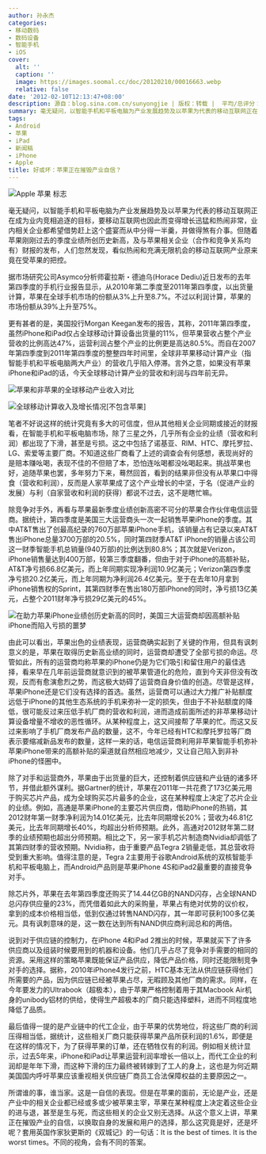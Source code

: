 ```yaml
---
author: 孙永杰
categories:
- 移动数码
- 数码设备
- 智能手机
- iOS
cover:
  alt: ''
  caption: ''
  image: https://images.soomal.cc/doc/20120210/00016663.webp
  relative: false
date: '2012-02-10T12:13:47+08:00'
description: 源自：blog.sina.com.cn/sunyongjie | 版权：转载 |  平均/总评分：08.09/89
summary: 毫无疑问，以智能手机和平板电脑为产业发展趋势及以苹果为代表的移动互联网正在成为业内竞相追逐的目标，要移动互联网也因此而变得增长迅猛和热闹非常，业内相关企业都希望借势赶上这个盛宴而从中分得一半羹，并做得煞有介事，但这看似热闹和充满无限机会的移动互联网产业原来竟在受苹果的把控。
tags:
- Android
- 苹果
- iPad
- 新闻稿
- iPhone
- Apple
title: 好或坏：苹果正在摧毁产业自信？
---
```


![Apple 苹果 标志](https://images.soomal.cc/doc/20100924/00007326.webp)



毫无疑问，以智能手机和平板电脑为产业发展趋势及以苹果为代表的移动互联网正在成为业内竞相追逐的目标，要移动互联网也因此而变得增长迅猛和热闹非常，业内相关企业都希望借势赶上这个盛宴而从中分得一半羹，并做得煞有介事。但随着苹果刚刚过去的季度业绩所创历史新高，及与苹果相关企业（合作和竞争关系均有）财报的发布，人们忽然发现，看似热闹和充满无限机会的移动互联网产业原来竟在受苹果的把控。



据市场研究公司Asymco分析师霍拉斯・德迪乌(Horace Dediu)近日发布的去年第四季度的手机行业报告显示，从2010年第二季度至2011年第四季度，以出货量计算，苹果在全球手机市场的份额从3%上升至8.7%。不过以利润计算，苹果的市场份额从39%上升至75%。



更有甚者的是，美国投行Morgan Keegan发布的报告，其称，2011年第四季度，虽然iPhone和iPad仅占全球移动计算设备出货量的11%，但苹果营收占整个产业营收的比例高达47%，运营利润占整个产业的比例更是高达80.5%。而自在2007年第四季度到2011年第四季度的整整四年时间里，全球非苹果移动计算产业（指智能手机和平板电脑两大产业）的营收几乎陷入停滞。言外之意，如果没有苹果iPhone和iPad的话，今天全球移动计算产业的营收和利润与四年前无异。



![苹果和非苹果的全球移动产业收入对比](https://images.soomal.cc/doc/20120210/00016661.webp)



![全球移动计算收入及增长情况[不包含苹果]](https://images.soomal.cc/doc/20120210/00016662.webp)



笔者不好说这样的统计究竟有多大的可信度，但从其他相关企业同期或接近的财报看，在智能手机和平板电脑市场，除了三星之外，几乎所有企业的业绩（营收和利润）都出现了下滑，甚至是亏损。这之中包括了诺基亚、RIM、HTC、摩托罗拉、LG、索爱等主要厂商。不知道这些厂商看了上述的调查会有何感想，表现尚好的是赔本赚吆喝，表现不佳的不但赔了本，恐怕连吆喝都没吆喝起来。挑战苹果也好，追随苹果也罢，多年努力下来，蓦然回首，看到的结果非但没有从苹果口中得食（营收和利润），反而是人家苹果成了这个产业增长的中坚，于名（促进产业的发展）与利（自家营收和利润的获得）都说不过去，这不是瞎忙嘛。



除竞争对手外，再看与苹果最新季度业绩创新高密不可分的苹果合作伙伴电信运营商。据统计，第四季度是美国三大运营商头一次一起销售苹果iPhone的季度。其中AT&T售出了创最高纪录的760万部苹果iPhone手机，该销量占有记录以来AT&T售出iPhone总量3700万部的20.5%，同时第四财季AT&T iPhone的销量占该公司这一财季智能手机总销量(940万部)的比例达到80.8%；其次就是Verizon，iPhone销售量达到400万部，较第三季度翻番，但由于对于iPhone的高额补贴，AT&T净亏损66.8亿美元，而上年同期实现净利润10.9亿美元；Verizon第四季度净亏损20.2亿美元，而上年同期为净利润26.4亿美元。至于在去年10月拿到iPhone销售权的Sprint，其第四财季在售出180万部iPhone的同时，净亏损13亿美元，占整个2011财年净亏损29亿美元的45%。



![在助力苹果iPhone业绩创历史新高的同时，美国三大运营商却因高额补贴iPhone而陷入亏损的噩梦](https://images.soomal.cc/doc/20120210/00016663.webp)



由此可以看出，苹果出色的业绩表现，运营商确实起到了关键的作用，但具有讽刺意义的是，苹果在取得历史新高业绩的同时，运营商却遭受了全部亏损的命运。尽管如此，所有的运营商均称苹果的iPhone仍是为它们吸引和留住用户的最佳选择，看来早在几年前运营商就意识到的被苹果管道化的危险，直到今天非但没有改观，反而有愈演愈烈之势，而这极大妨碍了运营商自身价值的创造。尽管是这样，苹果iPhone还是它们没有选择的首选。虽然，运营商可以通过大力推广补贴额度远低于iPhone的其他生态系统的手机来弥补一定的损失，但由于不补贴额度的降低，很可能反过来压低手机厂商的营收和利润，进而造成前面所述的非苹果移动计算设备增量不增收的恶性循环。从某种程度上，这又间接帮了苹果的忙。而这又反过来影响了手机厂商发布产品的数量，这不，今年已经有HTC和摩托罗拉等厂商表示要缩减新品发布的数量，这样一来的话，电信运营商利用非苹果智能手机弥补苹果iPhone带来的高额补贴的渠道就自然相应地减少，又让自己陷入到非补iPhone的怪圈中。



除了对手和运营商外，苹果由于出货量的巨大，还控制着供应链和产业链的诸多环节，并借此额外谋利。据Gartner的统计，苹果在2011年一共花费了173亿美元用于购买芯片产品，成为全球购买芯片最多的企业，这在某种程度上决定了芯片企业的业绩。例如，高通是苹果iPhone的主要芯片供应商，借助iPhone的热销，其2012财年第一财季净利润为14.01亿美元，比去年同期增长20%；营收为46.81亿美元，比去年同期增长40%，均超出分析师预期。此外，高通对2012财年第二财季的业绩预期也超出分师预期。相比之下，另一家手机芯片制造商Nvidia却调低了其第四财季的营收预期。Nvidia称，由于重要产品Tegra 2销量走低，其总营收将受到重大影响。值得注意的是，Tegra 2主要用于谷歌Android系统的双核智能手机和平板电脑上，而Android产品则是苹果iPhone 4S和iPad2最重要的直接竞争对手。



除芯片外，苹果在去年第四季度还购买了14.44亿GB的NAND闪存，占全球NAND总闪存供应量的23%，而凭借着如此大的采购量，苹果占有绝对优势的议价权，拿到的成本价格相当低，低到仅通过转售NAND闪存，其一年即可获利100多亿美元。具有讽刺意味的是，这一数在达到所有NAND供应商利润总和的两倍。



说到对于供应链的控制力，在iPhone 4和iPad 2推出的时候，苹果就买下了许多供应商以及组装时候要用到的机器和设备。他们几乎占尽了竞争对手需要的相同的资源。采用这样的策略苹果既能保证产品供应，降低产品价格，同时还能限制竞争对手的选择。据称，2010年iPhone4发行之前，HTC基本无法从供应链获得他们所需要的产品，因为供应链已经被苹果占尽，无暇顾及其他厂商的需求。同样，在今年要发力的Ultrabook（超极本），由于苹果严格控制着用于其Macbook Air机身的unibody铝材的供给，使得生产超极本的厂商只能选择塑料，进而不同程度地降低了品质。



最后值得一提的是产业链中的代工企业，由于苹果的优势地位，将这些厂商的利润压得相当低，据统计，这些相关厂商只能获得苹果产品所获利润的1.6%，即便是在这样的情况下，为了获得苹果的订单，还在牺牲仅有的利润。例如相关统计显示，过去5年来，iPhone和iPad让苹果运营利润率增长一倍以上，而代工企业的利润却是年年下滑，而这种下滑的压力最终被转嫁到了工人的身上，这也是为何近期美国国内呼吁苹果应该重视相关供应链厂商员工合法保障权益的主要原因之一。



所谓谁的事，谁当家。这是一自信的表现。但是在苹果的面前，无论是产业，还是产业中的相关企业都已经或多或少被苹果主宰，苹果在某种程度上决定着这些企业的进与退，甚至是生与死，而这些相关的企业又别无选择。从这个意义上讲，苹果正在摧毁产业的自信，以换取自身的发展和用户的选择，那么这究竟是好，还是坏呢？套用英国作家狄更斯的《双城记》的一句话：It is the best of times. It is the worst times。不同的视角，会有不同的答案。
